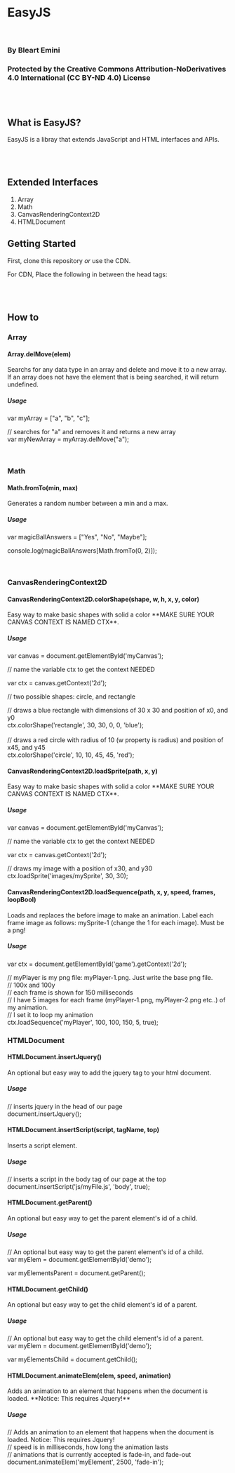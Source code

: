 ﻿﻿﻿﻿﻿﻿<h1>EasyJS</h1><br>
<h3>By Bleart Emini</h3>
<h3>Protected by the Creative Commons Attribution-NoDerivatives 4.0 International (CC BY-ND 4.0) License</h3>
<br><br>

<h2>What is EasyJS?</h2>
<p>EasyJS is a libray that extends JavaScript and HTML interfaces and APIs.</p>

<br><br>
<h2>Extended Interfaces</h2>
<ol>
  <li>Array</li>
  <li>Math</li>
  <li>CanvasRenderingContext2D</li>
  <li>HTMLDocument</li>
</ol>

<h2>Getting Started</h2>
<p>First, clone this repository <i>or</i> use the CDN.</p>
<p>For CDN, Place the following in between the head tags: <script src='https://cdn.jsdelivr.net/gh/BuzzDevDev/EasyJS@1.2.1/EasyJS.min.js'></script>
</p>
<br><br>

<h2>How to</h2>
<h3>Array</h3>
<h4>Array.delMove(elem)</h4>
<p>Searchs for any data type in an array and delete and move it to a new array. If an array does not have the element that is being searched, it will return undefined.</p>
<h5>Usage</h5>
<p>
var myArray = ["a", "b", "c"];

// searches for "a" and removes it and returns a new array <br>
var myNewArray = myArray.delMove("a");
</p>
<br>
<h3>Math</h3>
<h4>Math.fromTo(min, max)</h4>
<p>Generates a random number between a min and a max.</p>
<h5>Usage</h5>
<p>
var magicBallAnswers = ["Yes", "No", "Maybe"];

console.log(magicBallAnswers[Math.fromTo(0, 2)]);
</p>
<br>
<h3>CanvasRenderingContext2D</h3>
<h4>CanvasRenderingContext2D.colorShape(shape, w, h, x, y, color)</h4>
<p>Easy way to make basic shapes with solid a color **MAKE SURE YOUR CANVAS CONTEXT IS NAMED CTX**.</p>
<h5>Usage</h5>
<p>
  
var canvas = document.getElementById('myCanvas'); <br>

// name the variable ctx to get the context NEEDED <br>

var ctx = canvas.getContext('2d'); <br>

// two possible shapes: circle, and rectangle <br>

// draws a blue rectangle with dimensions of 30 x 30 and position of x0, and y0 <br>
ctx.colorShape('rectangle', 30, 30, 0, 0, 'blue'); <br>
<br>
// draws a red circle with radius of 10 (w property is radius) and position of x45, and y45 <br>
ctx.colorShape('circle', 10, 10, 45, 45, 'red'); <br>
</p>
<h4>CanvasRenderingContext2D.loadSprite(path, x, y)</h4>
<p>Easy way to make basic shapes with solid a color **MAKE SURE YOUR CANVAS CONTEXT IS NAMED CTX**.</p>
<h5>Usage</h5>
<p>
  
var canvas = document.getElementById('myCanvas'); <br>

// name the variable ctx to get the context NEEDED <br>

var ctx = canvas.getContext('2d'); <br>

// draws my image with a position of x30, and y30 <br>
ctx.loadSprite('images/mySprite', 30, 30); <br>
</p>
<h4>CanvasRenderingContext2D.loadSequence(path, x, y, speed, frames, loopBool)</h4>
<p>Loads and replaces the before image to make an animation. Label each frame image as follows: mySprite-1 (change the 1 for each image). Must be a png!</p>
<h5>Usage</h5>
<p>

var ctx = document.getElementById('game').getContext('2d'); <br>

// myPlayer is my png file: myPlayer-1.png. Just write the base png file. <br>
// 100x and 100y <br>
// each frame is shown for 150 milliseconds <br>
// I have 5 images for each frame (myPlayer-1.png, myPlayer-2.png etc..) of my animation. <br>
// I set it to loop my animation <br>
ctx.loadSequence('myPlayer', 100, 100, 150, 5, true); <br>

</p>
<h3>HTMLDocument</h3>
<h4>HTMLDocument.insertJquery()</h4>
<p>An optional but easy way to add the jquery tag to your html document.</p>
<h5>Usage</h5>
<p>

// inserts jquery in the head of our page <br>
document.insertJquery(); <br>

</p>
<h4>HTMLDocument.insertScript(script, tagName, top)</h4>
<p>Inserts a script element.</p>
<h5>Usage</h5>
<p>

// inserts a script in the body tag of our page at the top <br>
document.insertScript('js/myFile.js', 'body', true); <br>
<h4>HTMLDocument.getParent()</h4>
<p>An optional but easy way to get the parent element's id of a child.</p>
<h5>Usage</h5>
<p>

// An optional but easy way to get the parent element's id of a child. <br>
var myElem = document.getElementById('demo'); <br>

var myElementsParent = document.getParent(); <br>

</p>
<h4>HTMLDocument.getChild()</h4>
<p>An optional but easy way to get the child element's id of a parent.</p>
<h5>Usage</h5>
<p>  

// An optional but easy way to get the child element's id of a parent. <br>
var myElem = document.getElementById('demo'); <br>

var myElementsChild = document.getChild(); <br>

</p>
<h4>HTMLDocument.animateElem(elem, speed, animation)</h4>
<p>Adds an animation to an element that happens when the document is loaded. **Notice: This requires Jquery!**</p>
<h5>Usage</h5>
<p>  

// Adds an animation to an element that happens when the document is loaded. Notice: This requires Jquery! <br>
// speed is in milliseconds, how long the animation lasts <br>
// animations that is currently accepted is fade-in, and fade-out <br>
document.animateElem('myElement', 2500, 'fade-in'); <br>

</p>
